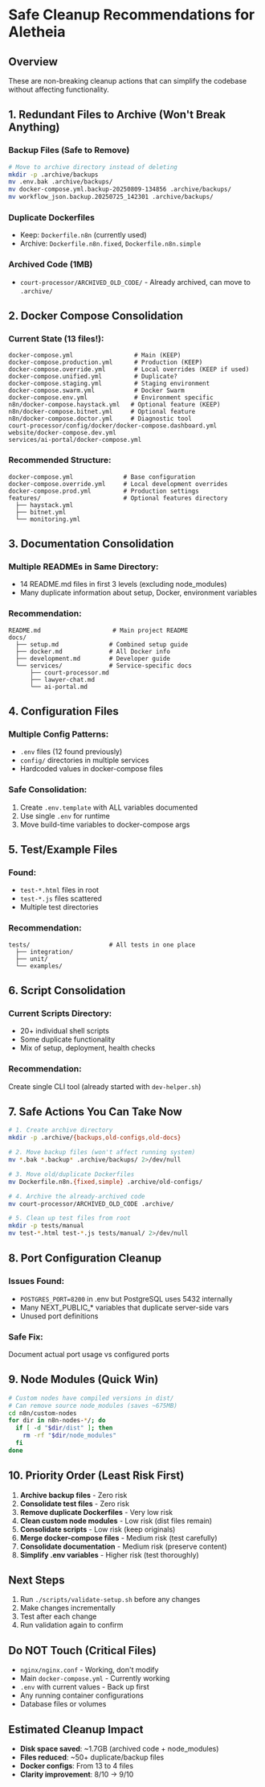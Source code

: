 # Safe Cleanup Recommendations for Aletheia

## Overview
These are non-breaking cleanup actions that can simplify the codebase without affecting functionality.

## 1. Redundant Files to Archive (Won't Break Anything)

### Backup Files (Safe to Remove)
```bash
# Move to archive directory instead of deleting
mkdir -p .archive/backups
mv .env.bak .archive/backups/
mv docker-compose.yml.backup-20250809-134856 .archive/backups/
mv workflow_json.backup.20250725_142301 .archive/backups/
```

### Duplicate Dockerfiles
- Keep: `Dockerfile.n8n` (currently used)
- Archive: `Dockerfile.n8n.fixed`, `Dockerfile.n8n.simple`

### Archived Code (1MB)
- `court-processor/ARCHIVED_OLD_CODE/` - Already archived, can move to `.archive/`

## 2. Docker Compose Consolidation

### Current State (13 files!):
```
docker-compose.yml                 # Main (KEEP)
docker-compose.production.yml      # Production (KEEP)
docker-compose.override.yml        # Local overrides (KEEP if used)
docker-compose.unified.yml         # Duplicate?
docker-compose.staging.yml         # Staging environment
docker-compose.swarm.yml           # Docker Swarm
docker-compose.env.yml             # Environment specific
n8n/docker-compose.haystack.yml   # Optional feature (KEEP)
n8n/docker-compose.bitnet.yml     # Optional feature
n8n/docker-compose.doctor.yml     # Diagnostic tool
court-processor/config/docker/docker-compose.dashboard.yml
website/docker-compose.dev.yml
services/ai-portal/docker-compose.yml
```

### Recommended Structure:
```
docker-compose.yml              # Base configuration
docker-compose.override.yml     # Local development overrides
docker-compose.prod.yml         # Production settings
features/                       # Optional features directory
  ├── haystack.yml
  ├── bitnet.yml
  └── monitoring.yml
```

## 3. Documentation Consolidation

### Multiple READMEs in Same Directory:
- 14 README.md files in first 3 levels (excluding node_modules)
- Many duplicate information about setup, Docker, environment variables

### Recommendation:
```
README.md                    # Main project README
docs/
  ├── setup.md              # Combined setup guide
  ├── docker.md             # All Docker info
  ├── development.md        # Developer guide
  └── services/             # Service-specific docs
      ├── court-processor.md
      ├── lawyer-chat.md
      └── ai-portal.md
```

## 4. Configuration Files

### Multiple Config Patterns:
- `.env` files (12 found previously)
- `config/` directories in multiple services
- Hardcoded values in docker-compose files

### Safe Consolidation:
1. Create `.env.template` with ALL variables documented
2. Use single `.env` for runtime
3. Move build-time variables to docker-compose args

## 5. Test/Example Files

### Found:
- `test-*.html` files in root
- `test-*.js` files scattered
- Multiple test directories

### Recommendation:
```
tests/                      # All tests in one place
  ├── integration/
  ├── unit/
  └── examples/
```

## 6. Script Consolidation

### Current Scripts Directory:
- 20+ individual shell scripts
- Some duplicate functionality
- Mix of setup, deployment, health checks

### Recommendation:
Create single CLI tool (already started with `dev-helper.sh`)

## 7. Safe Actions You Can Take Now

```bash
# 1. Create archive directory
mkdir -p .archive/{backups,old-configs,old-docs}

# 2. Move backup files (won't affect running system)
mv *.bak *.backup* .archive/backups/ 2>/dev/null

# 3. Move old/duplicate Dockerfiles
mv Dockerfile.n8n.{fixed,simple} .archive/old-configs/

# 4. Archive the already-archived code
mv court-processor/ARCHIVED_OLD_CODE .archive/

# 5. Clean up test files from root
mkdir -p tests/manual
mv test-*.html test-*.js tests/manual/ 2>/dev/null
```

## 8. Port Configuration Cleanup

### Issues Found:
- `POSTGRES_PORT=8200` in .env but PostgreSQL uses 5432 internally
- Many NEXT_PUBLIC_* variables that duplicate server-side vars
- Unused port definitions

### Safe Fix:
Document actual port usage vs configured ports

## 9. Node Modules (Quick Win)

```bash
# Custom nodes have compiled versions in dist/
# Can remove source node_modules (saves ~675MB)
cd n8n/custom-nodes
for dir in n8n-nodes-*/; do
  if [ -d "$dir/dist" ]; then
    rm -rf "$dir/node_modules"
  fi
done
```

## 10. Priority Order (Least Risk First)

1. **Archive backup files** - Zero risk
2. **Consolidate test files** - Zero risk  
3. **Remove duplicate Dockerfiles** - Very low risk
4. **Clean custom node modules** - Low risk (dist files remain)
5. **Consolidate scripts** - Low risk (keep originals)
6. **Merge docker-compose files** - Medium risk (test carefully)
7. **Consolidate documentation** - Medium risk (preserve content)
8. **Simplify .env variables** - Higher risk (test thoroughly)

## Next Steps

1. Run `./scripts/validate-setup.sh` before any changes
2. Make changes incrementally
3. Test after each change
4. Run validation again to confirm

## Do NOT Touch (Critical Files)

- `nginx/nginx.conf` - Working, don't modify
- Main `docker-compose.yml` - Currently working
- `.env` with current values - Back up first
- Any running container configurations
- Database files or volumes

## Estimated Cleanup Impact

- **Disk space saved**: ~1.7GB (archived code + node_modules)
- **Files reduced**: ~50+ duplicate/backup files
- **Docker configs**: From 13 to 4 files
- **Clarity improvement**: 8/10 → 9/10
